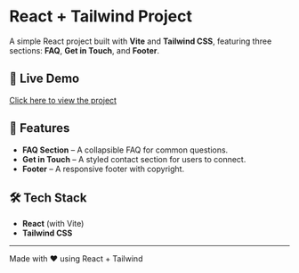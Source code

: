 # React + Tailwind Project

A simple React project built with **Vite** and **Tailwind CSS**, featuring three sections: **FAQ**, **Get in Touch**, and **Footer**.

## 🚀 Live Demo

[Click here to view the project](https://job-task-92258obt3-samiul821s-projects.vercel.app/)

## 📌 Features

- **FAQ Section** – A collapsible FAQ for common questions.
- **Get in Touch** – A styled contact section for users to connect.
- **Footer** – A responsive footer with copyright.

## 🛠️ Tech Stack

- **React** (with Vite)
- **Tailwind CSS**

---

Made with ❤️ using React + Tailwind
